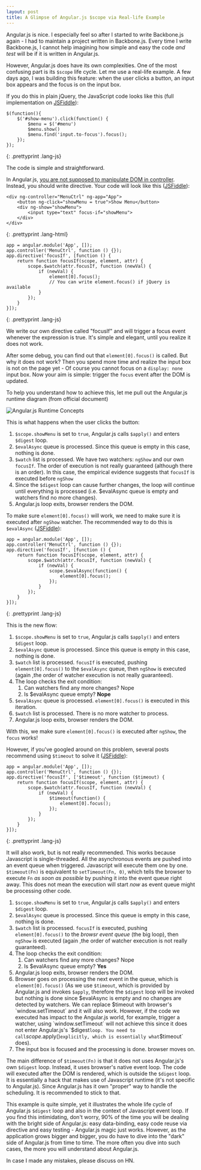 ```yaml
---
layout: post
title: A Glimpse of Angular.js $scope via Real-life Example
---
```


Angular.js is nice. I especially feel so after I started to write Backbone.js again - I had to maintain a project written in Backbone.js. Every time I write Backbone.js, I cannot help imagining how simple and easy the code *and test* will be if it is written in Angular.js.

However, Angular.js does have its own complexities. One of the most confusing part is its `$scope` life cycle. Let me use a real-life example. A few days ago, I was building this feature: when the user clicks a button, an input box appears and the focus is on the input box.

If you do this in plain jQuery, the JavaScript code looks like this (full implementation on [JSFiddle](http://jsfiddle.net/MysrN/1/)):

    $(function(){
        $('#show-menu').click(function() {
            $menu = $('#menu')
            $menu.show()
            $menu.find('input.to-focus').focus();
        });
    });
{: .prettyprint .lang-js}

The code is simple and straightforward.

In Angular.js, [you are not supposed to manipulate DOM in controller](http://ruoyusun.com/2013/05/25/things-i-wish-i-were-told-about-angular-js.html). Instead, you should write directive. Your code will look like this ([JSFiddle](http://jsfiddle.net/R2RzE/4/)):

    <div ng-controller="MenuCtrl" ng-app="App">
        <button ng-click="showMenu = true">Show Menu</button>
        <div ng-show="showMenu">
            <input type="text" focus-if="showMenu">
        </div>
    </div>
{: .prettyprint .lang-html}

    app = angular.module('App', []);
    app.controller('MenuCtrl', function () {});
    app.directive('focusIf', [function () {
        return function focusIf(scope, element, attr) {
            scope.$watch(attr.focusIf, function (newVal) {
                if (newVal) {
                    element[0].focus();
                    // You can write element.focus() if jQuery is available
                }
            });
        }
    }]);
{: .prettyprint .lang-js}

We write our own directive called "focusIf" and will trigger a focus event whenever the expression is true. It's simple and elegant, until you realize it does not work.

After some debug, you can find out that `element[0].focus()` is called. But why it does not work? Then you spend more time and realize the input box is not on the page yet - Of course you cannot focus on a `display: none` input box. Now your aim is simple: trigger the `focus` event after the DOM is updated.

To help you understand how to achieve this, let me pull out the Angular.js runtime diagram (from official document)

![Angular.js Runtime Concepts](http://docs.angularjs.org/img/guide/concepts-runtime.png)

This is what happens when the user clicks the button:

1. `$scope.showMenu` is set to `true`, Angular.js calls `$apply()` and enters `$digest` loop.
2. `$evalAsync` queue is processed. Since this queue is empty in this case, nothing is done.
3. `$watch` list is processed. We have two watchers: `ngShow` and our own `focusIf`. The order of execution is not really guaranteed (although there is an order). In this case, the empirical evidence suggests that `focusIf` is executed before `ngShow`
4. Since the `$digest` loop can cause further changes, the loop will continue until everything is processed (i.e. $evalAsync queue is empty and watchers find no more changes).
5. Angular.js loop exits, browser renders the DOM.

To make sure `element[0].focus()` will work, we need to make sure it is executed after `ngShow` watcher. The recommended way to do this is `$evalAsync` ([JSFiddle](http://jsfiddle.net/R2RzE/6/)):

    app = angular.module('App', []);
    app.controller('MenuCtrl', function () {});
    app.directive('focusIf', [function () {
        return function focusIf(scope, element, attr) {
            scope.$watch(attr.focusIf, function (newVal) {
                if (newVal) {
                    scope.$evalAsync(function() {
                        element[0].focus();
                    });
                }
            });
        }
    }]);
{: .prettyprint .lang-js}

This is the new flow:

1. `$scope.showMenu` is set to `true`, Angular.js calls `$apply()` and enters `$digest` loop.
2. `$evalAsync` queue is processed. Since this queue is empty in this case, nothing is done.
3. `$watch` list is processed. `focusIf` is executed, pushing `element[0].focus()` to the `$evalAsync` queue, then `ngShow` is executed (again ,the order of watcher execution is not really guaranteed).
4. The loop checks the exit condition: 
    1. Can watchers find any more changes? Nope
    2. Is $evalAsync queue empty? **Nope**
5. `$evalAsync` queue is processed. `element[0].focus()` is executed in this iteration.
6. `$watch` list is processed. There is no more watcher to process.
7. Angular.js loop exits, browser renders the DOM.

With this, we make sure `element[0].focus()` is executed after `ngShow`, the `focus` works!

However, if you've googled around on this problem, several posts recommend using `$timeout` to solve it ([JSFiddle](http://jsfiddle.net/R2RzE/7/)):

    app = angular.module('App', []);
    app.controller('MenuCtrl', function () {});
    app.directive('focusIf', ['$timeout', function ($timeout) {
        return function focusIf(scope, element, attr) {
            scope.$watch(attr.focusIf, function (newVal) {
                if (newVal) {
                    $timeout(function() {
                        element[0].focus();
                    });
                }
            });
        }
    }]);
{: .prettyprint .lang-js}

It will also work, but is not really recommended. This works because Javascript is single-threaded. All the asynchronous events are pushed into an event queue when triggered. Javascript will execute them one by one. `$timeout(Fn)` is equivalent to `setTimeout(Fn, 0)`, which tells the browser to execute `Fn` *as soon as possible* by pushing it into the event queue right away. This does not mean the execution will start *now* as event queue might be processing other code.

1. `$scope.showMenu` is set to `true`, Angular.js calls `$apply()` and enters `$digest` loop.
2. `$evalAsync` queue is processed. Since this queue is empty in this case, nothing is done.
3. `$watch` list is processed. `focusIf` is executed, pushing `element[0].focus()` to the *browsr event queue* (the big loop), then `ngShow` is executed (again ,the order of watcher execution is not really guaranteed).
4. The loop checks the exit condition: 
    1. Can watchers find any more changes? Nope
    2. Is $evalAsync queue empty? **Yes**
5. Angular.js loop exits, browser renders the DOM.
6. Browser goes on processing the next event in the queue, which is `element[0].focus()` (As we use `$timeout`, which is provided by Angular.js and invokes `$apply`, therefore the `$digest` loop will be invoked but nothing is done since $evalAsync is empty and no changes are detected by watchers. We can replace $timeout with browser's `window.setTimeout` and it will also work. However, if the code we executed has impact to the Angular.js world, for example, trigger a watcher, using `window.setTimeout` will not achieve this since it does not enter Angular.js's `$digest` loop. You need to call `$scope.$apply()` explicitly, which is essentially what `$timeout` does).
7. The input box is focused and the processing is done. browser moves on.

The main difference of `$timeout(Fn)` is that it does not uses Angular.js's own `$digest` loop. Instead, it uses browser's native event loop.  The code will executed after the DOM is rendered, which is outside the `$digest` loop. It is essentially a hack that makes use of Javascript runtime (it's not specific to Angular.js). Since Angular.js has it own "proper" way to handle the scheduling. It is recommended to stick to that.

This example is quite simple, yet it illustrates the whole life cycle of Angular.js `$digest` loop and also in the context of Javascript event loop. If you find this intimidating, don't worry, 90% of the time you will be dealing with the bright side of Angular.js: easy data-binding, easy code reuse via directive and easy testing - Angular.js magic just works. However, as the application grows bigger and bigger, you do have to dive into the "dark" side of Angular.js from time to time. The more often you dive into such cases, the more you will understand about Angular.js.

In case I made any mistakes, please discuss on HN.